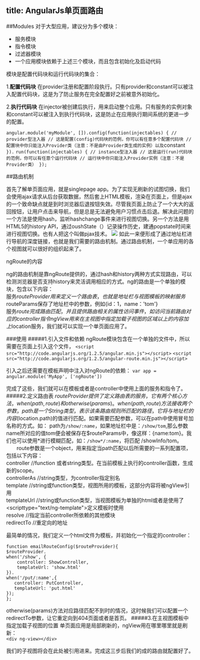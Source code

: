 title: AngularJs单页面路由
---

##Modules
对于大型应用，建议分为多个模块：

- 服务模块
- 指令模块
- 过滤器模块
- 一个应用模块依赖于上述三个模块，而且包含初始化及启动代码

模块是配置代码块和运行代码块的集合：

1.**配置代码块** 在provider注册和配置阶段执行。只有provider和constant可以被注入配置代码块，这是为了防止服务在完全配置好之前被意外初始化。

2.**执行代码块** 在injector被创建后执行，用来启动整个应用。只有服务的实例对象和constant可以被注入到执行代码块，这是防止在应用执行期间系统的更进一步的配置。

`angular.module('myModule', []).config(function(injectables) { // provider型注入器
    // 这是配置(config)代码块的范例，你可以有任意多个配置代码块
    // 配置块中你只能注入Provider类（注意：不是由Provider类生成的实例）以及`constant`
  }).`
  `run(function(injectables) { // instance型注入器
    // 这是运行(run)代码块的范例，你可以有任意个运行代码块
    // 运行块中你只能注入Provider实例（注意：不是Provider类）
  });`

##路由机制

首先了解单页面应用，就是singlepage app。为了实现无刷新的试图切换，我们会使用ajax请求从后台获取数据，然后套上HTML模板，渲染在页面上，但是ajax的一个致命缺点就是到时浏览器后退按钮失效。尽管我页面上防止了一个大大的返回按钮，让用户点击来导航，但是总是无法避免用户习惯点击后退。解决此问题的一个方法是使用hash，监听hashchange事件来进行视图切换。另一个方法是用HTML5的history API，通过oushState（）记录操作历史，建通popstate时间来进行视图切换。也有人把这个叫做pjax技术。
![](http://i.imgur.com/V9f1y8u.png)
如此一来便形成了通过地址栏进行导航的深度链接，也就是我们需要的路由机制。通过路由机制，一个单应用的各个视图就可以很好的组织起来了。

ngRoute的内容

ng的路由机制是靠ngRoute提供的，通过hash和history两种方式实现路由，可以检测浏览器是否支持history来灵活调用相应的方式。ng的路由是一个单独的模块，包含以下内容：  
服务$routeProvider用来定义一个路由表，也就是地址栏与视图模板的映射  
服务$routeParams保存了地址栏中的参数，例如{id：1，name：'tom'}  
服务$route完成路由匹配，并且提供路由相关的属性访问事件，如访问当前路由对应的controller  
指令ngView用来在主视图中指定加载子视图的区域  
以上的内容加上$location服务，我们就可以实现一个单页面应用了。

###使用
#####1.引入文件和依赖
ngRoute模块包含在一个单独的文件中，所以需要在页面上引入这个文件，
`<script src="http://code.angularjs.org/1.2.5/angular.min.js"></script>`
`<script src="http://code.angularjs.org/1.2.5/angular-route.min.js"></script>`

引入之后还需要在模板声明中注入对ngRoute的依赖：
`var app = angular.module('MyApp', ['ngRoute'])`

完成了这些，我们就可以在模板或者是controller中使用上面的服务和指令了。
#####2.定义路由表
$routeProvider提供了定义路由表的服务，它有两个核心方法，when(path,route)和otherwise(params)。  
　　when(path, route)方法接收两个参数，path是一个String类型，表示该条路由规则所匹配的路径，它将与地址栏的内容($location.path)的值进行匹配。如果需要匹配参数，可以在path中使用冒号加名称的方式。如：
path为`/show/:name`，如果地址栏中是：`/show/tom`,那么参数name所对应的值tom便会被保存在$routeParams中，像这样：{name:tom}。我们也可以使用*进行模糊匹配，如：`/show*/:name`，将匹配
/showInfo/tom。  
　　route参数是一个object，用来指定当path匹配以后所需要的一系列配置项，包括以下内容：  
controller //function 或者string类型。在当前模板上执行的controller函数，生成新的scope。  
controllerAs //string类型，为controller指定别名  
template //string或function类型，视图所用的模板，这部分内容将被ngView引用  
templateUrl //string或function类型，当视图模板为单独的html或者是使用了<scripttype="text/ng-template">定义模板时使用  
resolve //指定当前controller所依赖的其他模块  
redirectTo //重定向的地址  

最简单的情况，我们定义一个html文件为模板，并初始化一个指定的controller：  

    function emailRouteConfig($routeProvider){
    $routeProvider.
    when('/show', {
        controller: ShowController,
        templateUrl: 'show.html'
    }).
    when('/put/:name',{
       controller: PutController,
       templateUrl: 'put.html'
    });
	};

otherwise(params)方法对应路径匹配不到时的情况，这时候我们可以配置一个redirectTo参数，让它重定向到404页面或者是首页。
#####3.在主视图模板中指定加载子视图的位置
单页面应用是局部刷新的，ngView用在哪里哪里就是刷新：  
`<div ng-view></div>`  

我们的子视图将会在此处被引用进来。完成这三步后我们的成的路由就配置好了。